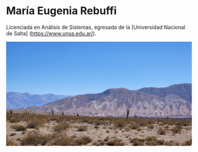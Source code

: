# María Eugenia Rebuffi

Licenciada en Análisis de Sistemas, egresada de la [Universidad Nacional de Salta] (https://www.unsa.edu.ar/).

![Salta](./salta.jpg)
